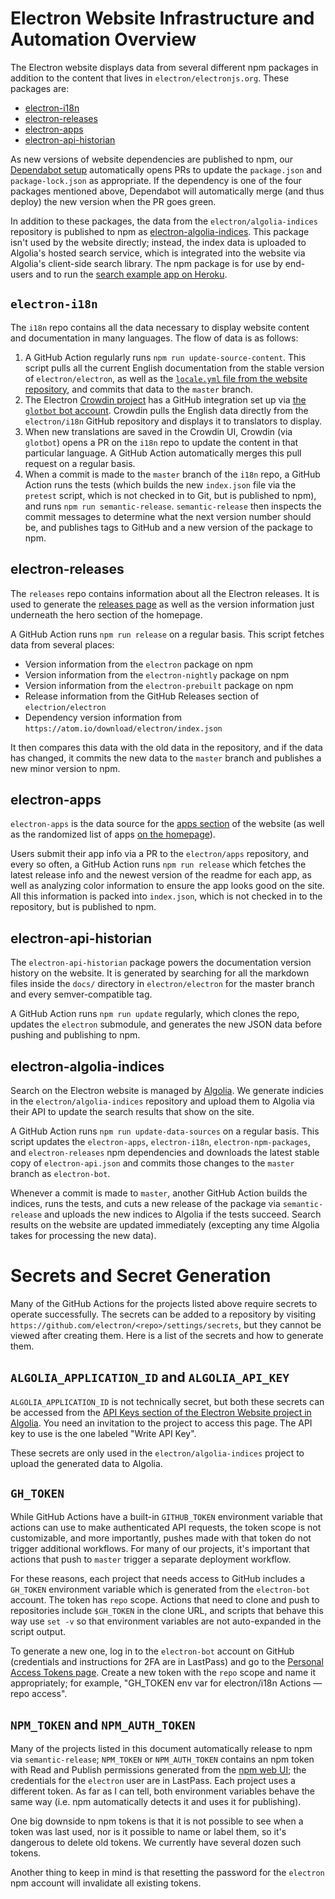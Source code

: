# Electron Website Infrastructure and Automation Overview

The Electron website displays data from several different npm packages in addition to the content that lives in `electron/electronjs.org`. These packages are:

* [electron-i18n](https://www.npmjs.com/package/electron-i18n)
* [electron-releases](https://www.npmjs.com/package/electron-releases)
* [electron-apps](https://www.npmjs.com/package/electron-apps)
* [electron-api-historian](https://www.npmjs.com/package/electron-api-historian)

As new versions of website dependencies are published to npm, our [Dependabot setup](https://app.dependabot.com/accounts/electron/projects/11963) automatically opens PRs to update the `package.json` and `package-lock.json` as appropriate. If the dependency is one of the four packages mentioned above, Dependabot will automatically merge (and thus deploy) the new version when the PR goes green.

In addition to these packages, the data from the `electron/algolia-indices` repository is published to npm as [electron-algolia-indices](https://www.npmjs.com/package/electron-algolia-indices). This package isn't used by the website directly; instead, the index data is uploaded to Algolia's hosted search service, which is integrated into the website via Algolia's client-side search library. The npm package is for use by end-users and to run the [search example app on Heroku](https://electron-algolia.herokuapp.com/).

## `electron-i18n`

The `i18n` repo contains all the data necessary to display website content and documentation in many languages. The flow of data is as follows:

1. A GitHub Action regularly runs `npm run update-source-content`. This script pulls all the current English documentation from the stable version of `electron/electron`, as well as the [`locale.yml` file from the website repository](https://github.com/electron/electronjs.org/blob/master/data/locale.yml), and commits that data to the `master` branch.
2. The Electron [Crowdin project](https://crowdin.com/project/electron) has a GitHub integration set up via [the `glotbot` bot account](https://github.com/glotbot). Crowdin pulls the English data directly from the `electron/i18n` GitHub repository and displays it to translators to display.
3. When new translations are saved in the Crowdin UI, Crowdin (via `glotbot`) opens a PR on the `i18n` repo to update the content in that particular language. A GitHub Action automatically merges this pull request on a regular basis.
4. When a commit is made to the `master` branch of the `i18n` repo, a GitHub Action runs the tests (which builds the new `index.json` file via the `pretest` script, which is not checked in to Git, but is published to npm), and runs `npm run semantic-release`. `semantic-release` then inspects the commit messages to determine what the next version number should be, and publishes tags to GitHub and a new version of the package to npm.

## electron-releases

The `releases` repo contains information about all the Electron releases. It is used to generate the [releases page](https://electronjs.org/releases/stable) as well as the version information just underneath the hero section of the homepage.

A GitHub Action runs `npm run release` on a regular basis. This script fetches data from several places:

* Version information from the `electron` package on npm
* Version information from the `electron-nightly` package on npm
* Version information from the `electron-prebuilt` package on npm
* Release information from the GitHub Releases section of `electrion/electron`
* Dependency version information from `https://atom.io/download/electron/index.json`

It then compares this data with the old data in the repository, and if the data has changed, it commits the new data to the `master` branch and publishes a new minor version to npm.

## electron-apps

`electron-apps` is the data source for the [apps section](https://electronjs.org/apps) of the website (as well as the randomized list of apps [on the homepage](https://electronjs.org/#apps)).

Users submit their app info via a PR to the `electron/apps` repository, and every so often, a GitHub Action runs `npm run release` which fetches the latest release info and the newest version of the readme for each app, as well as analyzing color information to ensure the app looks good on the site. All this information is packed into `index.json`, which is not checked in to the repository, but is published to npm.

## electron-api-historian

The `electron-api-historian` package powers the documentation version history on the website. It is generated by searching for all the markdown files inside the `docs/` directory in `electron/electron` for the master branch and every semver-compatible tag.

A GitHub Action runs `npm run update` regularly, which clones the repo, updates the `electron` submodule, and generates the new JSON data before pushing and publishing to npm.

## electron-algolia-indices

Search on the Electron website is managed by [Algolia](https://www.algolia.com/). We generate indicies in the `electron/algolia-indices` repository and upload them to Algolia via their API to update the search results that show on the site.

A GitHub Action runs `npm run update-data-sources` on a regular basis. This script updates the `electron-apps`, `electron-i18n`, `electron-npm-packages`, and `electron-releases` npm dependencies and downloads the latest stable copy of `electron-api.json` and commits those changes to the `master` branch as `electron-bot`.

Whenever a commit is made to `master`, another GitHub Action builds the indices, runs the tests, and cuts a new release of the package via `semantic-release` and uploads the new indices to Algolia if the tests succeed. Search results on the website are updated immediately (excepting any time Algolia takes for processing the new data).

# Secrets and Secret Generation

Many of the GitHub Actions for the projects listed above require secrets to operate successfully. The secrets can be added to a repository by visiting `https://github.com/electron/<repo>/settings/secrets`, but they cannot be viewed after creating them. Here is a list of the secrets and how to generate them.

## `ALGOLIA_APPLICATION_ID` and `ALGOLIA_API_KEY`

`ALGOLIA_APPLICATION_ID` is not technically secret, but both these secrets can be accessed from the [API Keys section of the Electron Website project in Algolia](https://www.algolia.com/apps/L9LD9GHGQJ/api-keys/all). You need an invitation to the project to access this page. The API key to use is the one labeled "Write API Key".

These secrets are only used in the `electron/algolia-indices` project to upload the generated data to Algolia.

## `GH_TOKEN`

While GitHub Actions have a built-in `GITHUB_TOKEN` environment variable that actions can use to make authenticated API requests, the token scope is not customizable, and more importantly, pushes made with that token do not trigger additional workflows. For many of our projects, it's important that actions that push to `master` trigger a separate deployment workflow.

For these reasons, each project that needs access to GitHub includes a `GH_TOKEN` environment variable which is generated from the `electron-bot` account. The token has `repo` scope. Actions that need to clone and push to repositories include `$GH_TOKEN` in the clone URL, and scripts that behave this way use `set -v` so that environment variables are not auto-expanded in the script output.

To generate a new one, log in to the `electron-bot` account on GitHub (credentials and instructions for 2FA are in LastPass) and go to the [Personal Access Tokens page](https://github.com/settings/tokens). Create a new token with the `repo` scope and name it appropriately; for example, "GH_TOKEN env var for electron/i18n Actions — repo access".

## `NPM_TOKEN` and `NPM_AUTH_TOKEN`

Many of the projects listed in this document automatically release to npm via `semantic-release`; `NPM_TOKEN` or `NPM_AUTH_TOKEN` contains an npm token with Read and Publish permissions generated from the [npm web UI](https://www.npmjs.com/settings/electron/tokens); the credentials for the `electron` user are in LastPass. Each project uses a different token. As far as I can tell, both environment variables behave the same way (i.e. npm automatically detects it and uses it for publishing).

One big downside to npm tokens is that it is not possible to see when a token was last used, nor is it possible to name or label them, so it's dangerous to delete old tokens. We currently have several dozen such tokens.

Another thing to keep in mind is that resetting the password for the `electron` npm account will invalidate all existing tokens.

